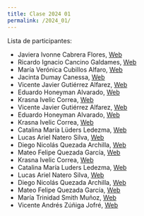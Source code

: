 ```yaml
---
title: Clase 2024 01
permalink: /2024_01/
---
```


Lista de participantes:
- Javiera Ivonne Cabrera Flores, [Web](https://lajiva.github.io/skills-github-pages/)
- Ricardo Ignacio Cancino Galdames, [Web]()
- María Verónica Cubillos Alfaro, [Web](https://mvcubillos.github.io/skills-github-pages/)
- Jacinta Dumay Canessa, [Web]()
- Vicente Javier Gutiérrez Alfarez, [Web]()
- Eduardo Honeyman Alvarado, [Web](https://eduxardo.github.io/skills-github-pages/)
- Krasna Ivelic Correa, [Web]()
- Vicente Javier Gutiérrez Alfarez, [Web](https://vicegutierrezz12.github.io/skills-github-pages/)
- Eduardo Honeyman Alvarado, [Web]()
- Krasna Ivelic Correa, [Web]()
- Catalina María Lüders Ledezma, [Web](https://catalinaluders.github.io/skills-github-pages/)
- Lucas Ariel Natero Silva, [Web]()
- Diego Nicolás Quezada Archilla, [Web](https://diegovitaset.github.io/skills-github-pages/)
- Mateo Felipe Quezada García, [Web]()
- Krasna Ivelic Correa, [Web](https://krasnaivelic.github.io/skills-github-pages/)
- Catalina María Luders Ledezma, [Web]()
- Lucas Ariel Natero Silva, [Web](https://github.com/lnatero)
- Diego Nicolás Quezada Archilla, [Web]()
- Mateo Felipe Quezada García, [Web](https://matqu19.github.io/skills-github-pages/)
- María Trinidad Smith Muñoz, [Web]()
- Vicente Andrés Zúñiga Jofré, [Web](https://vzujos.github.io/skills-github-pages/)
